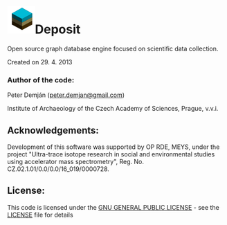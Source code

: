 # ![](dep_cube.svg)Deposit
Open source graph database engine focused on scientific data collection.

Created on 29. 4. 2013

### Author of the code:
Peter Demján (peter.demjan@gmail.com)

Institute of Archaeology of the Czech Academy of Sciences, Prague, v.v.i.

## Acknowledgements: <a name="acknowledgements"></a>

Development of this software was supported by OP RDE, MEYS, under the project "Ultra-trace isotope research in social and environmental studies using accelerator mass spectrometry", Reg. No. CZ.02.1.01/0.0/0.0/16_019/0000728.

## License: <a name="license"></a>

This code is licensed under the [GNU GENERAL PUBLIC LICENSE](https://www.gnu.org/licenses/gpl-3.0.en.html) - see the [LICENSE](LICENSE) file for details
